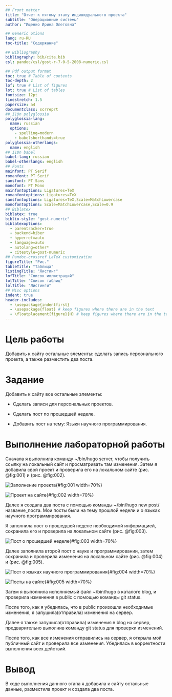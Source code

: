 ```yaml
---
## Front matter
title: "Отчет к пятому этапу индивидуального проекта"
subtitle: "Операционные системы"
author: "Ищенко Ирина Олеговна"

## Generic otions
lang: ru-RU
toc-title: "Содержание"

## Bibliography
bibliography: bib/cite.bib
csl: pandoc/csl/gost-r-7-0-5-2008-numeric.csl

## Pdf output format
toc: true # Table of contents
toc-depth: 2
lof: true # List of figures
lot: true # List of tables
fontsize: 12pt
linestretch: 1.5
papersize: a4
documentclass: scrreprt
## I18n polyglossia
polyglossia-lang:
  name: russian
  options:
	- spelling=modern
	- babelshorthands=true
polyglossia-otherlangs:
  name: english
## I18n babel
babel-lang: russian
babel-otherlangs: english
## Fonts
mainfont: PT Serif
romanfont: PT Serif
sansfont: PT Sans
monofont: PT Mono
mainfontoptions: Ligatures=TeX
romanfontoptions: Ligatures=TeX
sansfontoptions: Ligatures=TeX,Scale=MatchLowercase
monofontoptions: Scale=MatchLowercase,Scale=0.9
## Biblatex
biblatex: true
biblio-style: "gost-numeric"
biblatexoptions:
  - parentracker=true
  - backend=biber
  - hyperref=auto
  - language=auto
  - autolang=other*
  - citestyle=gost-numeric
## Pandoc-crossref LaTeX customization
figureTitle: "Рис."
tableTitle: "Таблица"
listingTitle: "Листинг"
lofTitle: "Список иллюстраций"
lotTitle: "Список таблиц"
lolTitle: "Листинги"
## Misc options
indent: true
header-includes:
  - \usepackage{indentfirst}
  - \usepackage{float} # keep figures where there are in the text
  - \floatplacement{figure}{H} # keep figures where there are in the text
---
```


# Цель работы

Добавить к сайту остальные элементы: сделать запись персонального проекта, а также разместить два поста.

# Задание

Добавить к сайту все остальные элементы:

- Сделать записи для персональных проектов.

- Сделать пост по прошедшей неделе.

- Добавить пост на тему: Языки научного программирования.

# Выполнение лабораторной работы

Сначала я выполнила команду ~/bin/hugo server, чтобы получить ссылку на локальный сайт и просматривать там изменения. Затем я добавила свой проект и проверила его на локальном сайте (рис. @fig:001) и (рис. @fig:002).

![Заполнение проекта](image/1.png){#fig:001 width=70%}

![Проект на сайте](image/4.png){#fig:002 width=70%}

Далее я создала два поста с помощью команды ~/bin/hugo new post/название_поста. Мои посты были на тему прошлой недели и о языках научного программирования.

Я заполнила пост о прошедшей неделе необходимой информацией, сохранила его и проверила на локальном сайте (рис. @fig:003).

![Пост о прошедшей неделе](image/3.png){#fig:003 width=70%}

Далее заполнила второй пост о науке и программировании, затем сохранила и проверила изменения на локальном сайте (рис. @fig:004) и (рис. @fig:005).

![Пост о языках научного программирования](image/2.png){#fig:004 width=70%}

![Посты на сайте](image/5.png){#fig:005 width=70%}

Затем я выполнила исполняемый файл ~/bin/hugo в каталоге blog, и проверила изменения в public с помощью команды git status. 

После того, как я убедилась, что в public произошли необходимые изменения, я запушила(отправила) изменения на сервер.

Далее я также запушила(отправила) изменения в blog на сервер, предварительно выполнив команду git status для проверки изменений.

После того, как все изменения отправились на сервер, я открыла мой публичный сайт и проверила все изменения. Убедилась в корректности выполнения всех действий.

# Вывод

В ходе выполнения данного этапа я добавила к сайту остальные данные, разместила проект и создала два поста.

